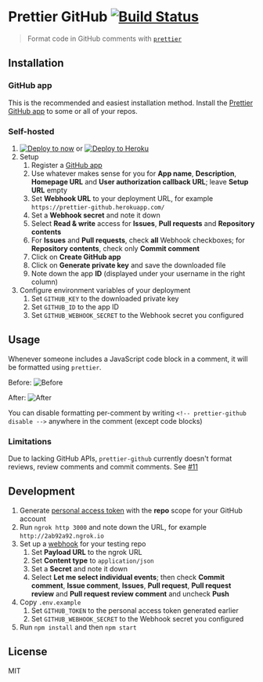 # Prettier GitHub [![Build Status](https://travis-ci.org/jgierer12/prettier-github.svg?branch=master)](https://travis-ci.org/jgierer12/prettier-github)

> Format code in GitHub comments with [`prettier`](https://github.com/prettier/prettier)

## Installation

### GitHub app

This is the recommended and easiest installation method. Install the [Prettier GitHub app](https://github.com/apps/prettier-github) to some or all of your repos.

### Self-hosted

1. [![Deploy to now](https://deploy.now.sh/static/button.svg)](https://deploy.now.sh/?repo=https://github.com/jgierer12/prettier-github&env=GITHUB_KEY&env=GITHUB_ID&env=GITHUB_WEBHOOK_SECRET) or [![Deploy to Heroku](https://www.herokucdn.com/deploy/button.svg)](https://heroku.com/deploy?template=https://github.com/jgierer12/prettier-github)
1. Setup
	1. Register a [GitHub app](https://github.com/settings/apps/new)
	1. Use whatever makes sense for you for **App name**, **Description**, **Homepage URL** and **User authorization callback URL**; leave **Setup URL** empty
	1. Set **Webhook URL** to your deployment URL, for example `https://prettier-github.herokuapp.com/`
	1. Set a **Webhook secret** and note it down
	1. Select **Read & write** access for **Issues**, **Pull requests** and **Repository contents**
	1. For **Issues** and **Pull requests**, check **all** Webhook checkboxes; for **Repository contents**, check only **Commit comment**
	1. Click on **Create GitHub app**
	1. Click on **Generate private key** and save the downloaded file
	1. Note down the app **ID** (displayed under your username in the right column)
1. Configure environment variables of your deployment
	1. Set `GITHUB_KEY` to the downloaded private key
	1. Set `GITHUB_ID` to the app ID
	1. Set `GITHUB_WEBHOOK_SECRET` to the Webhook secret you configured

## Usage

Whenever someone includes a JavaScript code block in a comment, it will be formatted using `prettier`.

Before: ![Before](https://user-images.githubusercontent.com/4331946/27002184-bf126a80-4dda-11e7-9806-87d697cbe774.png)

After: ![After](https://user-images.githubusercontent.com/4331946/27002183-b8f78f2c-4dda-11e7-9180-0d4210fee32b.png)

You can disable formatting per-comment by writing `<!-- prettier-github disable -->` anywhere in the comment (except code blocks)

### Limitations

Due to lacking GitHub APIs, `prettier-github` currently doesn't format reviews, review comments and commit comments. See [#11](https://github.com/jgierer12/prettier-github/issues/11)

## Development

1. Generate [personal access token](https://github.com/settings/tokens/new) with the **repo** scope for your GitHub account
1. Run `ngrok http 3000` and note down the URL, for example `http://2ab92a92.ngrok.io`
1. Set up a [webhook](https://developer.github.com/webhooks/creating/#setting-up-a-webhook) for your testing repo
	1. Set **Payload URL** to the ngrok URL
	1. Set **Content type** to `application/json`
	1. Set a **Secret** and note it down
	1. Select **Let me select individual events**; then check **Commit comment**, **Issue comment**, **Issues**, **Pull request**, **Pull request review** and **Pull request review comment** and uncheck **Push**
1. Copy `.env.example`
	1. Set `GITHUB_TOKEN` to the personal access token generated earlier
	1. Set `GITHUB_WEBHOOK_SECRET` to the Webhook secret you configured
1. Run `npm install` and then `npm start`

## License

MIT

